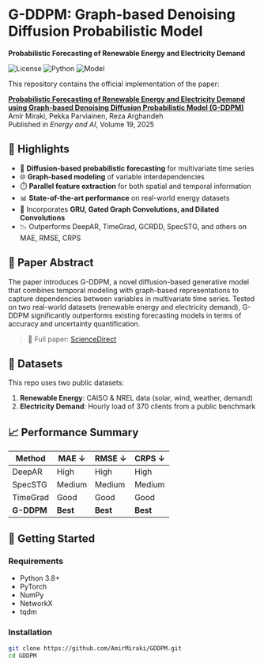 # G-DDPM: Graph-based Denoising Diffusion Probabilistic Model

**Probabilistic Forecasting of Renewable Energy and Electricity Demand**

![License](https://img.shields.io/badge/license-CC%20BY--4.0-brightgreen)
![Python](https://img.shields.io/badge/python-3.8%2B-blue)
![Model](https://img.shields.io/badge/model-Diffusion%20%2B%20Graph--Neural--Network-purple)

This repository contains the official implementation of the paper:

**[Probabilistic Forecasting of Renewable Energy and Electricity Demand using Graph-based Denoising Diffusion Probabilistic Model (G-DDPM)](https://doi.org/10.1016/j.egyai.2024.100459)**  
Amir Miraki, Pekka Parviainen, Reza Arghandeh  
Published in *Energy and AI*, Volume 19, 2025

## 🌟 Highlights

- 🔄 **Diffusion-based probabilistic forecasting** for multivariate time series
- 🌐 **Graph-based modeling** of variable interdependencies
- ⏱️ **Parallel feature extraction** for both spatial and temporal information
- 📊 **State-of-the-art performance** on real-world energy datasets
- 🧠 Incorporates **GRU, Gated Graph Convolutions, and Dilated Convolutions**
- 📉 Outperforms DeepAR, TimeGrad, GCRDD, SpecSTG, and others on MAE, RMSE, CRPS

## 📖 Paper Abstract

The paper introduces G-DDPM, a novel diffusion-based generative model that combines temporal modeling with graph-based representations to capture dependencies between variables in multivariate time series. Tested on two real-world datasets (renewable energy and electricity demand), G-DDPM significantly outperforms existing forecasting models in terms of accuracy and uncertainty quantification.

> 🔗 Full paper: [ScienceDirect](https://doi.org/10.1016/j.egyai.2024.100459)

## 📁 Datasets

This repo uses two public datasets:
1. **Renewable Energy**: CAISO & NREL data (solar, wind, weather, demand)
2. **Electricity Demand**: Hourly load of 370 clients from a public benchmark

## 📈 Performance Summary

| Method       | MAE ↓     | RMSE ↓    | CRPS ↓    |
|--------------|-----------|-----------|-----------|
| DeepAR       | High      | High      | High      |
| SpecSTG      | Medium    | Medium    | Medium    |
| TimeGrad     | Good      | Good      | Good      |
| **G-DDPM**   | **Best**  | **Best**  | **Best**  |

## 🚀 Getting Started

### Requirements

- Python 3.8+
- PyTorch
- NumPy
- NetworkX
- tqdm

### Installation

```bash
git clone https://github.com/AmirMiraki/GDDPM.git
cd GDDPM



